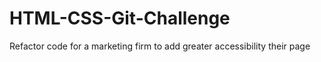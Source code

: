 # HTML-CSS-Git-Challenge
Refactor code for a marketing firm to add greater accessibility their page
